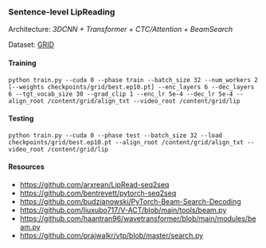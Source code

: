 ### Sentence-level LipReading

Architecture: *3DCNN + Transformer + CTC/Attention + BeamSearch*

Dataset: [GRID](https://spandh.dcs.shef.ac.uk/gridcorpus/)

#### Training 

```
python train.py --cuda 0 --phase train --batch_size 32 --num_workers 2 [--weights checkpoints/grid/best.ep10.pt] --enc_layers 6 --dec_layers 6 --tgt_vocab_size 30 --grad_clip 1 --enc_lr 5e-4 --dec_lr 5e-4 --align_root /content/grid/align_txt --video_root /content/grid/lip
```


#### Testing

```
python train.py --cuda 0 --phase test --batch_size 32 --load checkpoints/grid/best.ep10.pt --align_root /content/grid/align_txt --video_root /content/grid/lip
```

#### Resources
+ https://github.com/arxrean/LipRead-seq2seq
+ https://github.com/bentrevett/pytorch-seq2seq
+ https://github.com/budzianowski/PyTorch-Beam-Search-Decoding
+ https://github.com/liuxubo717/V-ACT/blob/main/tools/beam.py
+ https://github.com/haantran96/wavetransformer/blob/main/modules/beam.py
+ https://github.com/prajwalkr/vtp/blob/master/search.py
